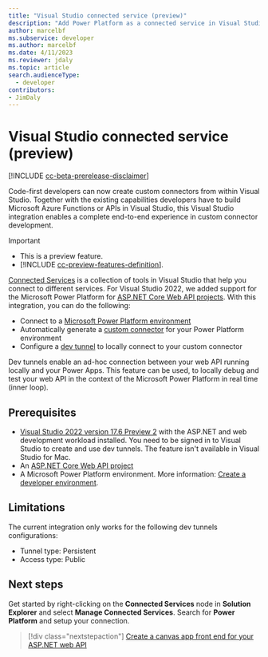 ```yaml
---
title: "Visual Studio connected service (preview)"
description: "Add Power Platform as a connected service in Visual Studio to create a custom connector."
author: marcelbf
ms.subservice: developer
ms.author: marcelbf
ms.date: 4/11/2023
ms.reviewer: jdaly
ms.topic: article
search.audienceType: 
  - developer
contributors:
- JimDaly
---
```

# Visual Studio connected service (preview)

[!INCLUDE [cc-beta-prerelease-disclaimer](../includes/cc-beta-prerelease-disclaimer.md)]

Code-first developers can now create custom connectors from within Visual Studio. Together with the existing capabilities developers have to build Microsoft Azure Functions or APIs in Visual Studio, this Visual Studio integration enables a complete end-to-end experience in custom connector development.

> [!IMPORTANT]
> - This is a preview feature.
> - [!INCLUDE [cc-preview-features-definition](../includes/cc-preview-features-definition.md)].

[Connected Services](/visualstudio/azure/overview-connected-services) is a collection of tools in Visual Studio that help you connect to different services. For Visual Studio 2022, we added support for the Microsoft Power Platform for [ASP.NET Core Web API projects](/aspnet/core/tutorials/first-web-api?tabs=visual-studio). With this integration, you can do the following:

- Connect to a [Microsoft Power Platform environment](/power-platform/admin/create-environment)
- Automatically generate a [custom connector](/connectors/custom-connectors/) for your Power Platform environment
- Configure a [dev tunnel](/aspnet/core/test/dev-tunnels) to locally connect to your custom connector

Dev tunnels enable an ad-hoc connection between your web API running locally and your Power Apps. This feature can be used, to locally debug and test your web API in the context of the Microsoft Power Platform in real time (inner loop).

## Prerequisites

- [Visual Studio 2022 version 17.6 Preview 2](/visualstudio/releases/2022/release-notes-preview) with the ASP.NET and web development workload installed. You need to be signed in to Visual Studio to create and use dev tunnels. The feature isn't available in Visual Studio for Mac.
- An [ASP.NET Core Web API project](/aspnet/core/tutorials/first-web-api?tabs=visual-studio)
- A Microsoft Power Platform environment. More information: [Create a developer environment](create-developer-environment.md).

## Limitations

The current integration only works for the following dev tunnels configurations:

- Tunnel type: Persistent
- Access type: Public

## Next steps

Get started by right-clicking on the **Connected Services** node in **Solution Explorer** and select **Manage Connected Services**. Search for **Power Platform** and setup your connection.

> [!div class="nextstepaction"]
> [Create a canvas app front end for your ASP.NET web API](visual-studio-create-canvas-app.md)<br/>

